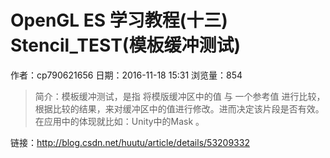 # OpenGL ES 学习教程(十三) Stencil_TEST(模板缓冲测试)
作者：cp790621656
日期：2016-11-18 15:31
浏览量：854
> 简介：模板缓冲测试，是指 将模版缓冲区中的值 与 一个参考值 进行比较，根据比较的结果，来对缓冲区中的值进行修改。进而决定该片段是否有效。在应用中的体现就比如：Unity中的Mask 。

 链接：http://blog.csdn.net/huutu/article/details/53209332
